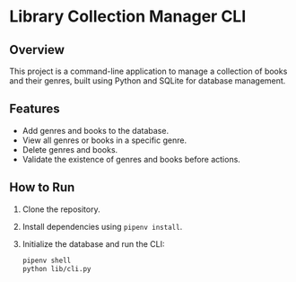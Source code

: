 # Library Collection Manager CLI

## Overview
This project is a command-line application to manage a collection of books and their genres, built using Python and SQLite for database management.

## Features
- Add genres and books to the database.
- View all genres or books in a specific genre.
- Delete genres and books.
- Validate the existence of genres and books before actions.

## How to Run
1. Clone the repository.
2. Install dependencies using `pipenv install`.
3. Initialize the database and run the CLI:

   ```bash
   pipenv shell
   python lib/cli.py